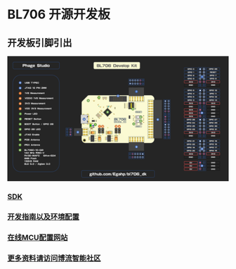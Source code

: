 # BL706 开源开发板

## 开发板引脚引出
![image](https://github.com/Egahp/bl706_dk/blob/master/picture/pinout.png)

### [SDK](https://github.com/bouffalolab/bl_mcu_sdk)

### [开发指南以及环境配置](https://dev.bouffalolab.com/media/doc/sdk/bl_mcu_sdk_zh/index.html)

### [在线MCU配置网站](https://dev.bouffalolab.com/media/config/index.html)

### [更多资料请访问博流智能社区](https://dev.bouffalolab.com/home)


